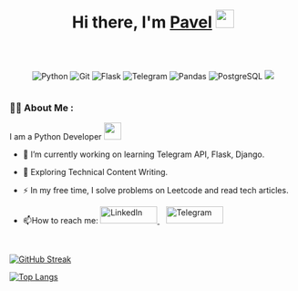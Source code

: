 <h1 align="center">Hi there, I'm <a href="https://daniilshat.ru/" target="_blank">Pavel</a> 
<img src="https://github.com/blackcater/blackcater/raw/main/images/Hi.gif" height="32"/></h1>

<br>
<br>

<p align="center">
  <img src="https://img.shields.io/badge/Python-3776AB?style=for-the-badge&logo=python&logoColor=white" alt="Python">
  <img src="https://img.shields.io/badge/Git-F05032?style=for-the-badge&logo=git&logoColor=white" alt="Git">
  <img src="https://img.shields.io/badge/Flask-000000?style=for-the-badge&logo=flask&logoColor=white" alt="Flask">
  <img src="https://img.shields.io/badge/Telegram-26A5E4?style=for-the-badge&logo=telegram&logoColor=white" alt="Telegram">
  <img src="https://img.shields.io/badge/Pandas-150458?style=for-the-badge&logo=pandas&logoColor=white" alt="Pandas">
  <img src="https://img.shields.io/badge/PostgreSQL-4169E1?style=for-the-badge&logo=postgresql&logoColor=white" alt="PostgreSQL">
  <img src="https://img.shields.io/badge/Django-092E20?style=for-the-badge&logo=django&logoColor=white">
</p>
<!--
<p align="center">
  <a href="https://linkedin.com/in/pavel-kirsanov-24631b258/" target="_blank">
    <img src="https://img.shields.io/badge/LinkedIn-0077B5?style=for-the-badge&logo=linkedin&logoColor=white" alt="LinkedIn" style="width: 100px; height: 30px;">
  </a>
  &nbsp;&nbsp;
  <a href="https://t.me/Karkaskomfort" target="_blank">
    <img src="https://img.shields.io/badge/Telegram-26A5E4?style=for-the-badge&logo=telegram&logoColor=white" alt="Telegram" style="width: 100px; height: 30px;">
  </a>
</p>
-->
<p align="center">
  
  <img src="https://komarev.com/ghpvc/?username=kirsanov69&style=flat-square&color=blue" alt="">
</p>

### :man_technologist: About Me :
I am a Python Developer <img src="https://media.giphy.com/media/WUlplcMpOCEmTGBtBW/giphy.gif" width="30">

- :telescope: I’m currently working on learning Telegram API, Flask, Django.

- :seedling: Exploring Technical Content Writing.

- :zap: In my free time, I solve problems on Leetcode and read tech articles.

- :mailbox:How to reach me: <a href="https://linkedin.com/in/pavel-kirsanov-24631b258/" target="_blank">
    <img src="https://img.shields.io/badge/LinkedIn-0077B5?style=for-the-badge&logo=linkedin&logoColor=white" alt="LinkedIn" style="width: 100px; height: 30px;">
  </a>
  &nbsp;&nbsp;
  <a href="https://t.me/Karkaskomfort" target="_blank">
    <img src="https://img.shields.io/badge/Telegram-26A5E4?style=for-the-badge&logo=telegram&logoColor=white" alt="Telegram" style="width: 100px; height: 30px;">
  </a>
<br>

[![GitHub Streak](https://streak-stats.demolab.com?user=kirsanov69&theme=transparent&hide_border=true&mode=weekly&fire=FF2222&dates=2C68F6&currStreakLabel=2C68F6&currStreakNum=2C68F6)](https://git.io/streak-stats)


[![Top Langs](https://github-readme-stats.vercel.app/api/top-langs/?username=kirsanov69&layout=compact)](https://github.com/kirsanov69/github-readme-stats)

<!-- ### Hi there 👋
📫 **How to reach me:**

**kirsanov69/kirsanov69** is a ✨ _special_ ✨ repository because its `README.md` (this file) appears on your GitHub profile.

Here are some ideas to get you started:

- 🔭 I’m currently working on ...
- 🌱 I’m currently learning ...
- 👯 I’m looking to collaborate on ...
- 🤔 I’m looking for help with ...
- 💬 Ask me about ...
- 📫 How to reach me: ...
- 😄 Pronouns: ...
- ⚡ Fun fact: ...
-->
